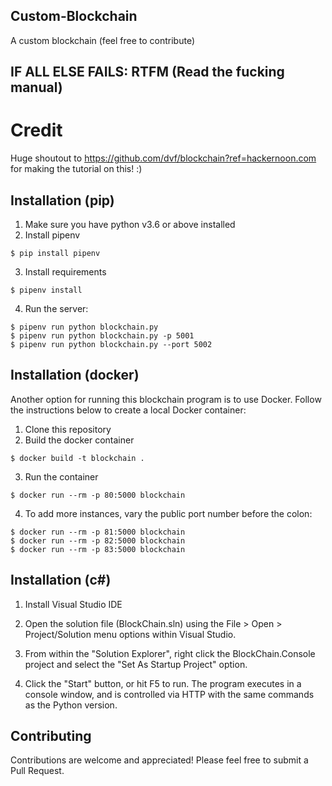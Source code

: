## Custom-Blockchain
A custom blockchain (feel free to contribute)

## IF ALL ELSE FAILS: RTFM (Read the fucking manual)

# Credit
Huge shoutout to https://github.com/dvf/blockchain?ref=hackernoon.com for making the tutorial on this! :)

## Installation (pip)

1. Make sure you have python v3.6 or above installed
2. Install pipenv

`$ pip install pipenv`

3. Install requirements

`$ pipenv install`

4. Run the server:

```
$ pipenv run python blockchain.py
$ pipenv run python blockchain.py -p 5001
$ pipenv run python blockchain.py --port 5002
```
    
## Installation (docker)

Another option for running this blockchain program is to use Docker.  Follow the instructions below to create a local Docker container:

1. Clone this repository
2. Build the docker container

`$ docker build -t blockchain .`

3. Run the container

`$ docker run --rm -p 80:5000 blockchain`

4. To add more instances, vary the public port number before the colon:

```
$ docker run --rm -p 81:5000 blockchain
$ docker run --rm -p 82:5000 blockchain
$ docker run --rm -p 83:5000 blockchain
```

## Installation (c#)

1. Install Visual Studio IDE

2. Open the solution file (BlockChain.sln) using the File > Open > Project/Solution menu options within Visual Studio.

3. From within the "Solution Explorer", right click the BlockChain.Console project and select the "Set As Startup Project" option.

4. Click the "Start" button, or hit F5 to run. The program executes in a console window, and is controlled via HTTP with the same commands as the Python version.


## Contributing

Contributions are welcome and appreciated! Please feel free to submit a Pull Request.
